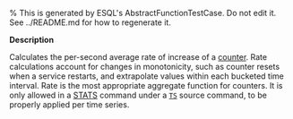 % This is generated by ESQL's AbstractFunctionTestCase. Do not edit it. See ../README.md for how to regenerate it.

**Description**

Calculates the per-second average rate of increase of a [counter](docs-content://manage-data/data-store/data-streams/time-series-data-stream-tsds.md#time-series-metric). Rate calculations account for changes in monotonicity, such as counter resets when a service restarts, and extrapolate values within each bucketed time interval. Rate is the most appropriate aggregate function for counters. It is only allowed in a [STATS](/reference/query-languages/esql/commands/stats-by.md) command under a [`TS`](/reference/query-languages/esql/commands/ts.md) source command, to be properly applied per time series.

